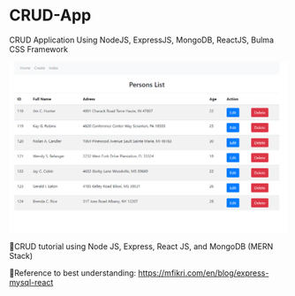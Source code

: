 # CRUD-App
CRUD Application Using NodeJS, ExpressJS, MongoDB, ReactJS, Bulma CSS Framework

![This is an image](https://github.com/BCAPATHSHALA/CRUD-App/blob/main/Mern%20Stack.png?raw=true)

📝CRUD tutorial using Node JS, Express, React JS, and MongoDB (MERN Stack)

📑Reference to best understanding: https://mfikri.com/en/blog/express-mysql-react
